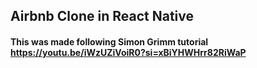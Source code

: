 ## Airbnb Clone in React Native

#### This was made following Simon Grimm tutorial https://youtu.be/iWzUZiVoiR0?si=xBiYHWHrr82RiWaP
